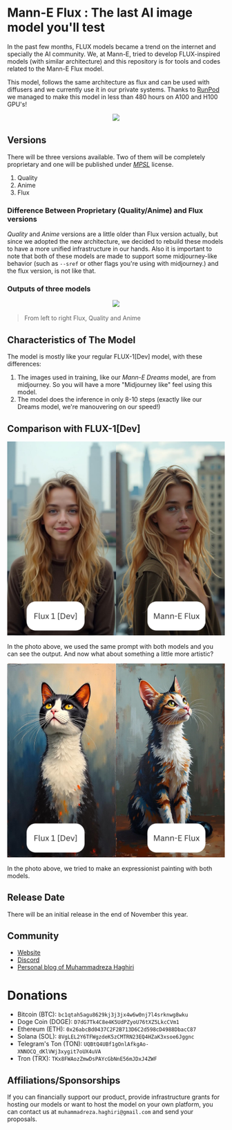 # Mann-E Flux : The last AI image model you'll test

In the past few months, FLUX models became a trend on the internet and specially the AI community. We, at Mann-E, tried to develop FLUX-inspired models (with similar architecture) and this repository is for tools and codes related to the Mann-E Flux model. 

This model, follows the same architecture as flux and can be used with diffusers and we currently use it in our private systems. Thanks to [RunPod](https://runpod.io) we managed to make this model in less than 480 hours on A100 and H100 GPU's!

<p align="center">
    <img src="banner.png">
</p>

## Versions

There will be three versions available. Two of them will be completely proprietary and one will be published under _[MPSL](https://github.com/mann-e/mpsl)_ license.

1. Quality 
2. Anime 
3. Flux 

### Difference Between Proprietary (Quality/Anime) and Flux versions

_Quality_ and _Anime_ versions are a little older than Flux version actually, but since we adopted the new architecture, we decided to rebuild these models to have a more unified infrastructure in our hands. Also it is important to note that both of these models are made to support some midjourney-like behavior (such as `--sref` or other flags you're using with midjourney.) and the flux version, is not like that. 

### Outputs of three models

<p align="center">
    <img src="three.png">
</p>

> From left to right Flux, Quality and Anime

## Characteristics of The Model

The model is mostly like your regular FLUX-1[Dev] model, with these differences: 

1. The images used in training, like our _Mann-E Dreams_ model, are from midjourney. So you will have a more "Midjourney like" feel using this model. 
2. The model does the inference in only 8-10 steps (exactly like our Dreams model, we're manouvering on our speed!)

## Comparison with FLUX-1[Dev]

![Analog photo](./compariosn-1.jpg)

In the photo above, we used the same prompt with both models and you can see the output. And now what about something a little more artistic? 

![Expressionism](./compariosn-2.jpg)

In the photo above, we tried to make an expressionist painting with both models. 

## Release Date 

There will be an initial release in the end of November this year. 

## Community 

* [Website](https://mann-e.com)
* [Discord](https://discord.gg/7UBd7J36B4)
* [Personal blog of Muhammadreza Haghiri](https://haghiri75.com/en)

# Donations 

* Bitcoin (BTC): `bc1qtah5agu8629kj3j3jx4w6w0nj7l4srknwg8wku`
* Doge Coin (DOGE): `D7dG7Tk4C8e4K5UdPZyoU76tXZ5LkcCVm1`
* Ethereum (ETH): `0x26abcBd0437C2F2B713D6C2d598cD4988DbacC87`
* Solana (SOL): `8VgLEL2Y6TFWgzdeK5zCMTRN23EQ4HZaK3xsoe6Jggnc`
* Telegram's Ton (TON): `UQBtQ4UBf1gOnlAfkgAo-XNNOCQ_dKlVWj3xygit7oUX4uVA`
* Tron (TRX): `TKx8FWAozZmwDsPAYcGbNnE56mJDxJ4ZWF`

## Affiliations/Sponsorships 

If you can financially support our product, provide infrastructure grants for hosting our models or want to host the model on your own platform, you can contact us at `muhammadreza.haghiri@gmail.com` and send your proposals.